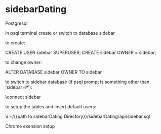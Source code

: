 sidebarDating
=============

Postgresql 

in psql terminal create or switch to database sidebar

to create: 

CREATE USER sidebar SUPERUSER;
CREATE sidebar OWNER = sidebar;

to change owner:

ALTER DATABASE sidebar OWNER TO sidebar

to switch to sidebar database (if psql prompt is something other than 'sidebar=#'):

\connect sidebar

to setup the tables and insert default users:

\i ~/{{path to sidebarDating Directory}}/sidebarDating/api/sidebar.sql

Chrome exension setup 


